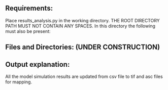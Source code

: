 ## Requirements:
Place results_analysis.py in the working directory. THE ROOT DIRECTORY PATH MUST NOT CONTAIN ANY SPACES. In this directory the following must also be present:

## Files and Directories: (UNDER CONSTRUCTION)

## Output explanation:
All the model simulation results are updated from csv file to tif and asc files for mapping.
